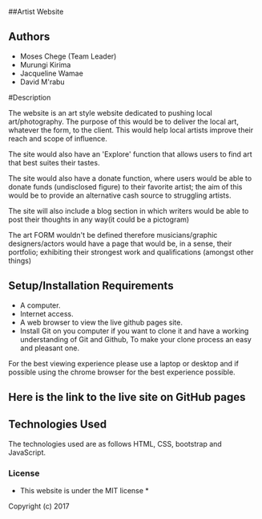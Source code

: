 ##Artist Website

## Authors
* Moses Chege (Team Leader)
* Murungi Kirima
* Jacqueline Wamae
* David M'rabu

#Description

The website is an art style website dedicated to pushing local art/photography.
The purpose of this would be to deliver the local art, whatever the form, to the client.
This would help local artists improve their reach and scope of influence.

The site would also have an 'Explore' function that allows users to find art that best suites
their tastes.

The site would also have a donate function, where users would be able to donate funds
(undisclosed figure) to their favorite artist; the aim of this would be to provide an
alternative cash source to struggling artists.

The site will also include a blog section in which writers would be able to post their thoughts
in any way(it could be a pictogram)

The art FORM wouldn't be defined therefore musicians/graphic designers/actors would have a page
that would be, in a sense, their portfolio; exhibiting their strongest work and qualifications (amongst other things)

## Setup/Installation Requirements

* A computer.
* Internet access.
* A web browser to view the live github pages site.
* Install Git on you computer if you want to clone it and have a working understanding of Git and Github, To make your clone process an easy and pleasant one.

For the best viewing experience please use a laptop or desktop and if possible using the chrome browser for the best experience possible.

## Here is the link to the live site on GitHub pages



## Technologies Used

The technologies used are as follows HTML, CSS, bootstrap and JavaScript.


### License

* This website is under the MIT license *

Copyright (c) 2017
